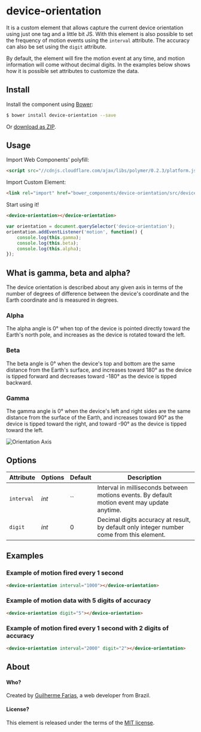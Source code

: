 # device-orientation

It is a custom element that allows capture the current device orientation using just one tag and a little bit JS.
With this element is also possible to set the frequency of motion events using the <code>interval</code> attribute.
The accuracy can also be set using the <code>digit</code> attribute.

By default, the element will fire the motion event at any time, and motion information will come without decimal digits.
In the examples below shows how it is possible set attributes to customize the data.

## Install

Install the component using [Bower](http://bower.io/):

```sh
$ bower install device-orientation --save
```

Or [download as ZIP](https://github.com/guilhermefarias/device-orientation/archive/v1.0.0.zip).

## Usage

Import Web Components' polyfill:
```html
<script src="//cdnjs.cloudflare.com/ajax/libs/polymer/0.2.3/platform.js"></script>
```

Import Custom Element:
```html
<link rel="import" href="bower_components/device-orientation/src/device-orientation.html">
```

Start using it!
```html
<device-orientation></device-orientation>
```

```javascript
var orientation = document.querySelector('device-orientation');
orientation.addEventListener('motion', function() {
	console.log(this.gamma);
	console.log(this.beta);
	console.log(this.alpha);
});
```

## What is gamma, beta and alpha?

The device orientation is described about any given axis in terms of the number of degrees of difference between the device's coordinate and the Earth coordinate and is measured in degrees.

### Alpha
The alpha angle is 0° when top of the device is pointed directly toward the Earth's north pole, and increases as the device is rotated toward the left.

### Beta
The beta angle is 0° when the device's top and bottom are the same distance from the Earth's surface, and increases toward 180° as the device is tipped forward and decreases toward -180° as the device is tipped backward.

### Gamma
The gamma angle is 0° when the device's left and right sides are the same distance from the surface of the Earth, and increases toward 90° as the device is tipped toward the right, and toward -90° as the device is tipped toward the left.

![Orientation Axis](http://i58.tinypic.com/ampljd.png)


## Options

Attribute  | Options                              | Default             | Description
---        | ---                                  | ---                 | ---
`interval` | *int*                                | ``                  | Interval in milliseconds between motions events. By default motion event may update anytime.
`digit`    | *int*                                | 0                   | Decimal digits accuracy at result, by default only integer number come from this element.


## Examples
### Example of motion fired every 1 second
```html
<device-orientation interval="1000"></device-orientation>
```

### Example of motion data with 5 digits of accuracy
```html
<device-orientation digit="5"></device-orientation>
```

### Example of motion fired every 1 second with 2 digits of accuracy
```html
<device-orientation interval="2000" digit="2"></device-orientation>
```

## About

#### Who?
Created by [Guilherme Farias](http://guilhermefarias.com/), a web developer from Brazil.

#### License?
This element is released under the terms of the [MIT license](https://github.com/guilhermefarias/device-orientation/blob/master/MIT-LICENSE).
